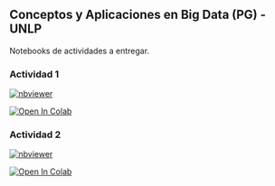 ## Conceptos y Aplicaciones en Big Data (PG) - UNLP
 Notebooks de actividades a entregar.

### Actividad 1
[![nbviewer](https://raw.githubusercontent.com/jupyter/design/master/logos/Badges/nbviewer_badge.svg)](https://github.com/tvillani22/BD_UNLP/blob/WIP/Notebooks/Actividad1.ipynb?flush_cache=true)

[//]: <> (https://nbviewer.jupyter.org/github/tvillani22/PSeI/blob/master/TV_Modulo1.ipynb?flush_cache=true)

[![Open In Colab](https://colab.research.google.com/assets/colab-badge.svg)](https://colab.research.google.com/github/tvillani22/BD_UNLP/blob/WIP/Notebooks/Actividad1.ipynb)

[//]: <> (https://colab.research.google.com/github/tvillani22/PSei/blob/master/TV_Modulo1.ipynb)


### Actividad 2
[![nbviewer](https://raw.githubusercontent.com/jupyter/design/master/logos/Badges/nbviewer_badge.svg)](https://github.com/tvillani22/BD_UNLP/blob/WIP/Notebooks/Actividad2.ipynb?flush_cache=true)

[//]: <> (https://nbviewer.jupyter.org/github/tvillani22/PSeI/blob/master/TV_Modulo2.ipynb?flush_cache=true)

[![Open In Colab](https://colab.research.google.com/assets/colab-badge.svg)](https://colab.research.google.com/github/tvillani22/BD_UNLP/blob/WIP/Notebooks/Actividad2.ipynb)

[//]: <> (https://colab.research.google.com/github/tvillani22/PSei/blob/master/TV_Modulo2.ipynb)